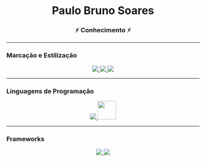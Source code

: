<h1 align="center">Paulo Bruno Soares</h1>
<h3 align="center"> ⚡ Conhecimento ⚡ </h3> 

<hr>
<h3 align="left" >Marcação e Estilização</h3>
  <div align="center">
    <a href="https://www.w3.org/html/" target="_blank"> <img src="https://img.icons8.com/color/48/000000/html-5.png"/> </a> 
    <a href="https://www.w3schools.com/css/" target="_blank"> <img src="https://img.icons8.com/color/48/000000/css3.png"/> </a>
    <a href="https://www.w3schools.com/css/" target="_blank"> <img src="https://img.icons8.com/color/48/000000/sass.png"/> </a>
  </div>
  
<hr>
<h3 align="left" >Linguagens de Programação</h3>
  <div align="center">
    <a href="https://www.w3schools.com/java/" target="_blank"> <img src="https://img.icons8.com/color/48/000000/java.png"/> </a>
    <a href="https://developer.mozilla.org/en-US/docs/Web/JavaScript" target="_blank"> <img src="https://img.icons8.com/color/48/000000/javascript.png"               width="48" height="48"/></a> 
  </div>
  
<hr>
<h3 align="left" >Frameworks</h3>
<div align="center">
  <a href="https://spring.io/projects/spring-boot" target="_blank"> <img src="https://img.icons8.com/color/48/000000/spring-logo.png"/> </a>
  <a href="https://angular.io/" target="_blank"> <img src="https://img.icons8.com/color/48/000000/angularjs.png"/> </a>
</div>
  
<!--
**paulobrunosoares/paulobrunosoares** is a ✨ _special_ ✨ repository because its `README.md` (this file) appears on your GitHub profile.

Here are some ideas to get you started:

- 🔭 I’m currently working on ...
- 🌱 I’m currently learning ...
- 👯 I’m looking to collaborate on ...
- 🤔 I’m looking for help with ...
- 💬 Ask me about ...
- 📫 How to reach me: ...
- 😄 Pronouns: ...
- ⚡ Fun fact: ...
-->
